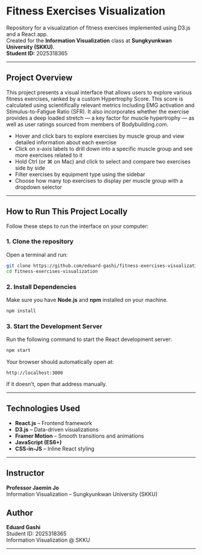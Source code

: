# Fitness Exercises Visualization

Repository for a visualization of fitness exercises implemented using D3.js and a React app.  
Created for the **Information Visualization** class at **Sungkyunkwan University (SKKU)**.  
**Student ID:** 2025318365

---

## Project Overview

This project presents a visual interface that allows users to explore various fitness exercises, ranked by a custom Hypertrophy Score. This score is calculated using scientifically relevant metrics including EMG activation and Stimulus-to-Fatigue Ratio (SFR). It also incorporates whether the exercise provides a deep loaded stretch — a key factor for muscle hypertrophy — as well as user ratings sourced from members of Bodybuilding.com.
- Hover and click bars to explore exercises by muscle group and view detailed information about each exercise
- Click on x-axis labels to drill down into a specific muscle group and see more exercises related to it
- Hold Ctrl (or ⌘ on Mac) and click to select and compare two exercises side by side
- Filter exercises by equipment type using the sidebar
- Choose how many top exercises to display per muscle group with a dropdown selector

---

## How to Run This Project Locally

Follow these steps to run the interface on your computer:

### 1. **Clone the repository**

Open a terminal and run:

```bash
git clone https://github.com/eduard-gashi/fitness-exercises-visualization.git
cd fitness-exercises-visualization
```

### 2. Install Dependencies

Make sure you have **Node.js** and **npm** installed on your machine.

```bash
npm install
```

### 3. Start the Development Server

Run the following command to start the React development server:

```bash
npm start
```

Your browser should automatically open at:

```
http://localhost:3000
```

If it doesn’t, open that address manually.

---

## Technologies Used

- **React.js** – Frontend framework
- **D3.js** – Data-driven visualizations
- **Framer Motion** – Smooth transitions and animations
- **JavaScript (ES6+)**
- **CSS-in-JS** – Inline React styling

---

## Instructor

**Professor Jaemin Jo**  
Information Visualization – Sungkyunkwan University (SKKU)


## Author

**Eduard Gashi**  
Student ID: 2025318365  
Information Visualization @ SKKU

---
